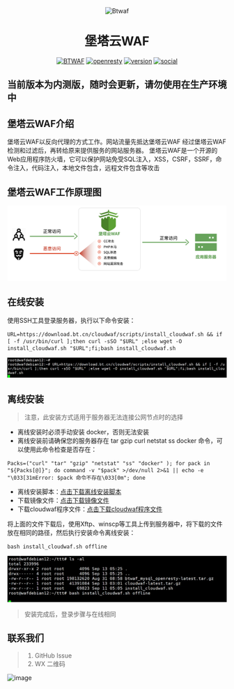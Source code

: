 <div align="center">
<img src="https://www.bt.cn/static/new/images/logo.svg" alt="Btwaf " width="300"/>
</div>

<h1 align="center">堡塔云WAF</h1>

<div align="center">

[![BTWAF](https://img.shields.io/badge/btwaf-BTWAF-blue)](https://github.com/aaPanel/BT-WAF)
[![openresty](https://img.shields.io/badge/openresty-luajit-blue)](https://github.com/aaPanel/BT-WAF)
[![version](https://img.shields.io/github/v/release/aaPanel/BT-WAF.svg?color=blue)](https://github.com/aaPanel/BT-WAF)
[![social](https://img.shields.io/github/stars/aaPanel/BT-WAF?style=social)](https://github.com/aaPanel/BT-WAF)

</div>

## 当前版本为内测版，随时会更新，请勿使用在生产环境中

## 堡塔云WAF介绍

堡塔云WAF以反向代理的方式工作。网站流量先抵达堡塔云WAF
经过堡塔云WAF检测和过滤后，再转给原来提供服务的网站服务器。
堡塔云WAF是一个开源的Web应用程序防火墙，它可以保护网站免受SQL注入，XSS，CSRF，SSRF，命令注入，代码注入，本地文件包含，远程文件包含等攻击


## 堡塔云WAF工作原理图
<p align="center">
    <img src="./img/btwaf.png">
</p>


## 在线安装
使用SSH工具登录服务器，执行以下命令安装：
```shell
URL=https://download.bt.cn/cloudwaf/scripts/install_cloudwaf.sh && if [ -f /usr/bin/curl ];then curl -sSO "$URL" ;else wget -O install_cloudwaf.sh "$URL";fi;bash install_cloudwaf.sh
```
<p align="center">
    <img src="./img/install.png">
</p>

## **离线安装**
> 注意，此安装方式适用于服务器无法连接公网节点时的选择
* 离线安装时必须手动安装 docker，否则无法安装
* 离线安装前请确保您的服务器存在 tar gzip curl netstat ss docker 命令，可以使用此命令检查是否存在：
```
Packs=("curl" "tar" "gzip" "netstat" "ss" "docker" ); for pack in "${Packs[@]}"; do command -v "$pack" >/dev/null 2>&1 || echo -e "\033[31mError: $pack 命令不存在\033[0m"; done
```

- 离线安装脚本：[点击下载离线安装脚本](https://download.bt.cn/cloudwaf/scripts/install_cloudwaf.sh)
- 下载镜像文件：[点击下载镜像文件](https://download.bt.cn/cloudwaf/package/btwaf_mysql_openresty-latest.tar.gz)
- 下载cloudwaf程序文件：[点击下载cloudwaf程序文件](https://download.bt.cn/cloudwaf/package/cloudwaf-latest.tar.gz)

将上面的文件下载后，使用Xftp、winscp等工具上传到服务器中，将下载的文件放在相同的路径，然后执行安装命令离线安装：
```
bash install_cloudwaf.sh offline
```
<p align="center">
    <img src="./img/lixian.png">
</p>

> 安装完成后，登录步骤与在线相同




##  联系我们
>1. GitHub Issue 
>2. WX 二维码
<img width="239" alt="image" src="https://github.com/aaPanel/BT-WAF/assets/31841517/4261470d-29b7-4d0d-ad7d-b208c11b576c">
